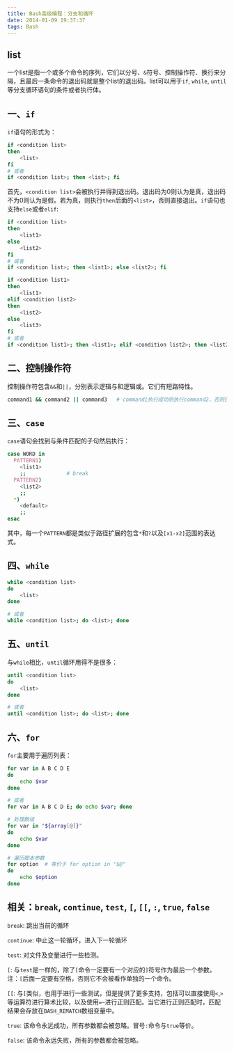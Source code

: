 ```yaml
---
title: Bash高级编程：分支和循环
date: 2014-01-09 19:37:37
tags: Bash
---
```


list
----

一个list是指一个或多个命令的序列，它们以分号、`&`符号、控制操作符、换行来分隔，且最后一条命令的退出码就是整个list的退出码。list可以用于`if`, `while`, `until`等分支循环语句的条件或者执行体。

一、`if`
--------

`if`语句的形式为：

```bash
if <condition list>
then
    <list>
fi
# 或者
if <condition list>; then <list>; fi
```

<!-- more -->

首先，`<condition list>`会被执行并得到退出码。退出码为0则认为是真，退出码不为0则认为是假。若为真，则执行`then`后面的`<list>`，否则直接退出。`if`语句也支持`else`或者`elif`:

```bash
if <condition list>
then
    <list1>
else
    <list2>
fi
# 或者
if <condition list>; then <list1>; else <list2>; fi
```

```bash
if <condition list1>
then
    <list1>
elif <condition list2>
then
    <list2>
else
    <list3>
fi
# 或者
if <condition list1>; then <list1>; elif <condition list2>; then <list2>; else <list2>; fi
```

二、控制操作符
--------------

控制操作符包含`&&`和`||`，分别表示逻辑与和逻辑或。它们有短路特性。

```bash
command1 && command2 || command3   # command1执行成功则执行command2，否则执行command3
```

三、`case`
----------

`case`语句会找到与条件匹配的子句然后执行：

```bash
case WORD in
  PATTERN1)
    <list1>
    ;;             # break
  PATTERN2)
    <list2>
    ;;
  *)
    <default>
    ;;
esac
```

其中，每一个`PATTERN`都是类似于路径扩展的包含`*`和`?`以及`[x1-x2]`范围的表达式。

四、`while`
-----------

```bash
while <condition list>
do
    <list>
done

# 或者
while <condition list>; do <list>; done
```

五、`until`
-----------

与`while`相比，`until`循环用得不是很多：

```bash
until <condition list>
do
    <list>
done

# 或者
until <condition list>; do <list>; done
```

六、`for`
---------

`for`主要用于遍历列表：

```bash
for var in A B C D E
do
    echo $var
done

# 或者
for var in A B C D E; do echo $var; done

# 处理数组
for var in "${array[@]}"
do
    echo $var
done

# 遍历脚本参数
for option  # 等价于 for option in "$@"
do
    echo $option
done
```

相关：`break`, `continue`, `test`, `[`, `[[`, `:`, `true`, `false`
------------------------------------------------------------------

`break`: 跳出当前的循环

`continue`: 中止这一轮循环，进入下一轮循环

`test`: 对文件及变量进行一些检测。

`[`: 与`test`是一样的，除了`[`命令一定要有一个对应的`]`符号作为最后一个参数。注：`[`后面一定要有空格，否则它不会被看作单独的一个命令。

`[[`: 与`[`类似，也用于进行一些测试，但是提供了更多支持，包括可以直接使用`<`,`>`等运算符进行算术比较，以及使用`=~`进行正则匹配。当它进行正则匹配时，匹配结果会存放在`BASH_REMATCH`数组变量中。

`true`: 该命令永远成功，所有参数都会被忽略。冒号`:`命令与`true`等价。

`false`: 该命令永远失败，所有的参数都会被忽略。

